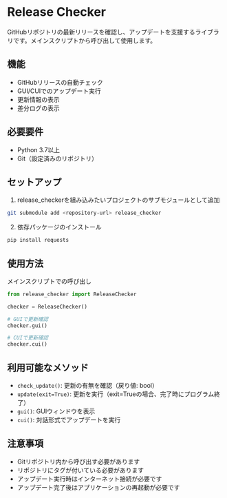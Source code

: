 # Release Checker

GitHubリポジトリの最新リリースを確認し、アップデートを支援するライブラリです。メインスクリプトから呼び出して使用します。

## 機能

- GitHubリリースの自動チェック
- GUI/CUIでのアップデート実行
- 更新情報の表示
- 差分ログの表示

## 必要要件

- Python 3.7以上
- Git（設定済みのリポジトリ）

## セットアップ

1. release_checkerを組み込みたいプロジェクトのサブモジュールとして追加

```bash
git submodule add <repository-url> release_checker
```

2. 依存パッケージのインストール

```bash
pip install requests
```

## 使用方法

メインスクリプトでの呼び出し

```python
from release_checker import ReleaseChecker

checker = ReleaseChecker()

# GUIで更新確認
checker.gui()

# CUIで更新確認
checker.cui()
```

## 利用可能なメソッド

- `check_update()`: 更新の有無を確認（戻り値: bool）
- `update(exit=True)`: 更新を実行（exit=Trueの場合、完了時にプログラム終了）
- `gui()`: GUIウィンドウを表示
- `cui()`: 対話形式でアップデートを実行

## 注意事項

- Gitリポジトリ内から呼び出す必要があります
- リポジトリにタグが付いている必要があります
- アップデート実行時はインターネット接続が必要です
- アップデート完了後はアプリケーションの再起動が必要です
